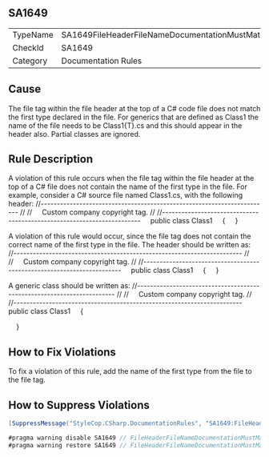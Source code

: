 ﻿## SA1649

<table>
<tr>
  <td>TypeName</td>
  <td>SA1649FileHeaderFileNameDocumentationMustMatchTypeName</td>
</tr>
<tr>
  <td>CheckId</td>
  <td>SA1649</td>
</tr>
<tr>
  <td>Category</td>
  <td>Documentation Rules</td>
</tr>
</table>

## Cause

The file tag within the file header at the top of a C# code file does not match the first type declared in the file. For generics that are defined as Class1<T> 
                    the name of the file needs to be Class1{T}.cs and this should appear in the header also. Partial classes are ignored.

## Rule Description

A violation of this rule occurs when the file tag within the file header at the top of a C# file does not contain the name of the first type in the file. For example, consider a C# source file named 
                    Class1.cs, with the following header:
//-----------------------------------------------------------------------
// <copyright file="ThisIsNotTheCorrectTypeName.cs" company="My Company">
//     Custom company copyright tag.
// </copyright>
//-----------------------------------------------------------------------
    public
                    class Class1
    {
    }
 



A violation of this rule would occur, since the file tag does not contain the correct name of the first type in the file. The header should be written as:
//-----------------------------------------------------------------------
// <copyright file="Class1.cs" company="My Company">
//     Custom company copyright tag.
// </copyright>
//-----------------------------------------------------------------------
    public
                    class Class1
    {
    }
 
 

A generic class should be written as:
//-----------------------------------------------------------------------
// <copyright file="Class1{T}.cs" company="My Company">
//     Custom company copyright tag.
// </copyright>
//-----------------------------------------------------------------------
    public
                    class 
                     Class1<T>
    {

                    
    }
 



## How to Fix Violations

To fix a violation of this rule, add the name of the first type from the file to the file tag.

## How to Suppress Violations

```csharp
[SuppressMessage("StyleCop.CSharp.DocumentationRules", "SA1649:FileHeaderFileNameDocumentationMustMatchTypeName", Justification = "Reviewed.")]
```

```csharp
#pragma warning disable SA1649 // FileHeaderFileNameDocumentationMustMatchTypeName
#pragma warning restore SA1649 // FileHeaderFileNameDocumentationMustMatchTypeName
```
